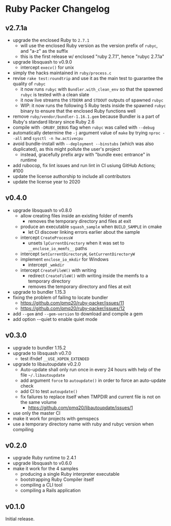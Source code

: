 # Ruby Packer Changelog

## v2.7.1a

- upgrade the enclosed Ruby to `2.7.1`
  - will use the enclosed Ruby version as the version prefix of `rubyc`, and "a-z" as the suffix
  - this is the first release w/ enclosed "ruby 2.7.1", hence "rubyc 2.7.1a"
- upgrade libsquash to v0.9.0
  - intercept `execv()` for unix
- simply the hacks maintained in `ruby/process.c`
- revise `rake test:roundtrip` and use it as the main test to guarantee the quality of `rubyc`
  - it now runs `rubyc` with `Bundler.with_clean_env` so that the spawned `rubyc` is tested with a clean slate
  - it now live streams the `STDERR` and `STDOUT` outputs of spawned `rubyc`
  - WIP: it now runs the following 5 Ruby tests inside the spawned `rubyc` binary to ensure that the enclosed Ruby functions well
- remove `ruby/vendor/bundler-1.16.1.gem` because Bundler is a part of Ruby's standard library since Ruby 2.6
- compile with `-DRUBY_DEBUG` flag when `rubyc` was called with `--debug`
- automatically determine the `-j` argument value of `make` by trying `nproc --all` and `sysctl -n hw.activecpu`
- avoid bundle-install with `--deployment --binstubs` (which was also duplicated), as this might pollute the user's project
  - instead, gracefully prefix argv with "bundle exec entrance" in runtime
- add rubocop, fix lint issues and run lint in CI usiung GitHub Actions; #100
- update the license authorship to include all contributors
- update the license year to 2020

## v0.4.0

- upgrade libsquash to v0.8.0
  - allow creating files inside an existing folder of memfs
    - removes the temporary directory and files at exit
  - produce an executable `squash_sample` when `BUILD_SAMPLE` in cmake
    - let CI discover linking errors earlier about the sample
  - intercept `CreateProcessW`
    - unsets `lpCurrentDirectory` when it was set to `__enclose_io_memfs__` paths
  - intercept `SetCurrentDirectoryW`, `GetCurrentDirectoryW`
  - implement `enclose_io_mkdir` for Windows
    - intercept `_wmkdir`
  - intercept `CreateFileW()` with writing
    - redirect `CreateFileW()` with writing inside the memfs to a temporary directory
    - removes the temporary directory and files at exit
- upgrade to bundler 1.15.3
- fixing the problem of failing to locate bundler
  - https://github.com/pmq20/ruby-packer/issues/11
  - https://github.com/pmq20/ruby-packer/issues/12
- add `--gem` and `--gem-version` to download and compile a gem
- add option --quiet to enable quiet mode

## v0.3.0

- upgrade to bundler 1.15.2
- upgrade to libsquash v0.7.0
  - test ifndef `__USE_XOPEN_EXTENDED`
- upgrade to libautoupdate v0.2.0
  - Auto-update shall only run once in every 24 hours with help of the file `~/.libautoupdate`
  - add argument `force` to `autoupdate()` in order to force an auto-update check
  - add CI to test `autoupdate()`
  - fix failures to replace itself when TMPDIR and current file is not on the same volume
    - https://github.com/pmq20/libautoupdate/issues/1
- use only the master CI
- make it work for projects with gemspecs
- use a temporary directory name with ruby and rubyc version when compiling

## v0.2.0

- upgrade Ruby runtime to 2.4.1
- upgrade libsquash to v0.6.0
- make it work for the 4 samples
  - producing a single Ruby interpreter executable
  - bootstrapping Ruby Compiler itself
  - compiling a CLI tool
  - compiling a Rails application

## v0.1.0

Initial release.
